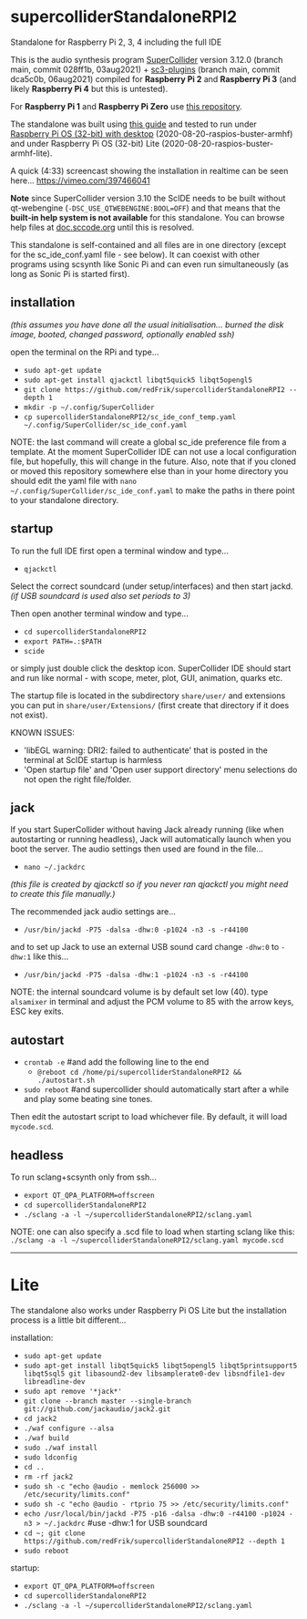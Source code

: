# supercolliderStandaloneRPI2
Standalone for Raspberry Pi 2, 3, 4 including the full IDE

This is the audio synthesis program [SuperCollider](https://github.com/supercollider/supercollider) version 3.12.0 (branch main, commit 028ff1b, 03aug2021) + [sc3-plugins](https://github.com/supercollider/sc3-plugins) (branch main, commit dca5c0b, 06aug2021) compiled for **Raspberry Pi 2** and **Raspberry Pi 3** (and likely **Raspberry Pi 4** but this is untested).

For **Raspberry Pi 1** and **Raspberry Pi Zero** use [this repository](https://github.com/redFrik/supercolliderStandaloneRPI1).

The standalone was built using [this guide](https://github.com/supercollider/supercollider/blob/develop/README_RASPBERRY_PI.md) and tested to run under [Raspberry Pi OS (32-bit) with desktop](https://www.raspberrypi.org/downloads/raspberry-pi-os/) (2020-08-20-raspios-buster-armhf) and under Raspberry Pi OS (32-bit) Lite (2020-08-20-raspios-buster-armhf-lite).

A quick (4:33) screencast showing the installation in realtime can be seen here... https://vimeo.com/397466041

**Note** since SuperCollider version 3.10 the ScIDE needs to be built without qt-webengine (`-DSC_USE_QTWEBENGINE:BOOL=OFF`) and that means that the **built-in help system is not available** for this standalone. You can browse help files at [doc.sccode.org](https://doc.sccode.org) until this is resolved.

This standalone is self-contained and all files are in one directory (except for the sc_ide_conf.yaml file - see below). It can coexist with other programs using scsynth like Sonic Pi and can even run simultaneously (as long as Sonic Pi is started first).

installation
--

_(this assumes you have done all the usual initialisation... burned the disk image, booted, changed password, optionally enabled ssh)_

open the terminal on the RPi and type...

* `sudo apt-get update`
* `sudo apt-get install qjackctl libqt5quick5 libqt5opengl5`
* `git clone https://github.com/redFrik/supercolliderStandaloneRPI2 --depth 1`
* `mkdir -p ~/.config/SuperCollider`
* `cp supercolliderStandaloneRPI2/sc_ide_conf_temp.yaml ~/.config/SuperCollider/sc_ide_conf.yaml`

NOTE: the last command will create a global sc_ide preference file from a template. At the moment SuperCollider IDE can not use a local configuration file, but hopefully, this will change in the future. Also, note that if you cloned or moved this repository somewhere else than in your home directory you should edit the yaml file with `nano ~/.config/SuperCollider/sc_ide_conf.yaml` to make the paths in there point to your standalone directory.

startup
--

To run the full IDE first open a terminal window and type...

* `qjackctl`

Select the correct soundcard (under setup/interfaces) and then start jackd. _(if USB soundcard is used also set periods to 3)_

Then open another terminal window and type...

* `cd supercolliderStandaloneRPI2`
* `export PATH=.:$PATH`
* `scide`

or simply just double click the desktop icon. SuperCollider IDE should start and run like normal - with scope, meter, plot, GUI, animation, quarks etc.

The startup file is located in the subdirectory `share/user/` and extensions you can put in `share/user/Extensions/` (first create that directory if it does not exist).

KNOWN ISSUES:

* 'libEGL warning: DRI2: failed to authenticate' that is posted in the terminal at ScIDE startup is harmless
* 'Open startup file' and 'Open user support directory' menu selections do not open the right file/folder.

jack
--

If you start SuperCollider without having Jack already running (like when autostarting or running headless), Jack will automatically launch when you boot the server. The audio settings then used are found in the file...

* `nano ~/.jackdrc`

_(this file is created by qjackctl so if you never ran qjackctl you might need to create this file manually.)_

The recommended jack audio settings are...

* `/usr/bin/jackd -P75 -dalsa -dhw:0 -p1024 -n3 -s -r44100`

and to set up Jack to use an external USB sound card change `-dhw:0` to `-dhw:1` like this...

* `/usr/bin/jackd -P75 -dalsa -dhw:1 -p1024 -n3 -s -r44100`

NOTE: the internal soundcard volume is by default set low (40). type `alsamixer` in terminal and adjust the PCM volume to 85 with the arrow keys, ESC key exits.

autostart
--

* `crontab -e` #and add the following line to the end
  * `@reboot cd /home/pi/supercolliderStandaloneRPI2 && ./autostart.sh`
* `sudo reboot` #and supercollider should automatically start after a while and play some beating sine tones.

Then edit the autostart script to load whichever file. By default, it will load `mycode.scd`.

headless
--

To run sclang+scsynth only from ssh...

* `export QT_QPA_PLATFORM=offscreen`
* `cd supercolliderStandaloneRPI2`
* `./sclang -a -l ~/supercolliderStandaloneRPI2/sclang.yaml`

NOTE: one can also specify a .scd file to load when starting sclang like this: `./sclang -a -l ~/supercolliderStandaloneRPI2/sclang.yaml mycode.scd`

- - -

Lite
==

The standalone also works under Raspberry Pi OS Lite but the installation process is a little bit different...

installation:

* `sudo apt-get update`
* `sudo apt-get install libqt5quick5 libqt5opengl5 libqt5printsupport5 libqt5sql5 git libasound2-dev libsamplerate0-dev libsndfile1-dev libreadline-dev`
* `sudo apt remove '*jack*'`
* `git clone --branch master --single-branch git://github.com/jackaudio/jack2.git`
* `cd jack2`
* `./waf configure --alsa`
* `./waf build`
* `sudo ./waf install`
* `sudo ldconfig`
* `cd ..`
* `rm -rf jack2`
* `sudo sh -c "echo @audio - memlock 256000 >> /etc/security/limits.conf"`
* `sudo sh -c "echo @audio - rtprio 75 >> /etc/security/limits.conf"`
* `echo /usr/local/bin/jackd -P75 -p16 -dalsa -dhw:0 -r44100 -p1024 -n3 > ~/.jackdrc` #use -dhw:1 for USB soundcard
* `cd ~; git clone https://github.com/redFrik/supercolliderStandaloneRPI2 --depth 1`
* `sudo reboot`

startup:

* `export QT_QPA_PLATFORM=offscreen`
* `cd supercolliderStandaloneRPI2`
* `./sclang -a -l ~/supercolliderStandaloneRPI2/sclang.yaml`
